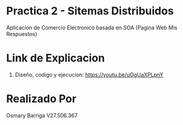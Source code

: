 # Practica 2 - Sitemas Distribuidos

Aplicacion de Comercio Electronico basada en SOA
(Pagina Web Mis Respuestos)

# Link de Explicacion 
1. Diseño, codigo y ejecucion: https://youtu.be/uOgUaXPLpnY


# Realizado Por
Osmary Barriga V27.506.367
